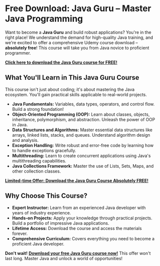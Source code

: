 # Free Download: Java Guru – Master Java Programming

Want to become a **Java Guru** and build robust applications? You're in the right place! We understand the demand for high-quality Java training, and we're excited to offer a comprehensive Udemy course download – **absolutely free**! This course will take you from Java novice to proficient programmer.

[**Click here to download the Java Guru course for FREE!**](https://udemywork.com/java-guru)

## What You'll Learn in This Java Guru Course

This course isn't just about coding; it's about mastering the Java ecosystem. You'll gain practical skills applicable to real-world projects.

*   **Java Fundamentals:** Variables, data types, operators, and control flow. Build a strong foundation!
*   **Object-Oriented Programming (OOP):** Learn about classes, objects, inheritance, polymorphism, and abstraction. Unleash the power of OOP in Java.
*   **Data Structures and Algorithms:** Master essential data structures like arrays, linked lists, stacks, and queues. Understand algorithm design and analysis.
*   **Exception Handling:** Write robust and error-free code by learning how to handle exceptions gracefully.
*   **Multithreading:** Learn to create concurrent applications using Java's multithreading capabilities.
*   **Java Collections Framework:** Master the use of Lists, Sets, Maps, and other collection classes.

[**Limited-time Offer: Download the Java Guru Course Absolutely FREE!**](https://udemywork.com/java-guru)

## Why Choose This Course?

*   **Expert Instructor:** Learn from an experienced Java developer with years of industry experience.
*   **Hands-on Projects:** Apply your knowledge through practical projects. Build a portfolio of impressive Java applications.
*   **Lifetime Access:** Download the course and access the materials forever.
*   **Comprehensive Curriculum:** Covers everything you need to become a proficient Java developer.

**Don't wait!** [**Download your free Java Guru course now!**](https://udemywork.com/java-guru) This offer won't last long. Master Java and unlock a world of opportunities!
